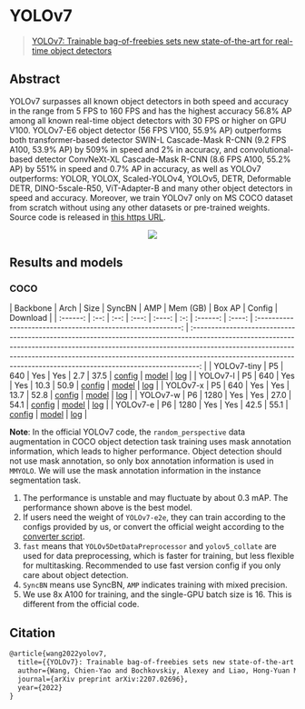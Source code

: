 # YOLOv7

> [YOLOv7: Trainable bag-of-freebies sets new state-of-the-art for real-time object detectors](https://arxiv.org/abs/2207.02696)

<!-- [ALGORITHM] -->

## Abstract

YOLOv7 surpasses all known object detectors in both speed and accuracy in the range from 5 FPS to 160 FPS and has the highest accuracy 56.8% AP among all known real-time object detectors with 30 FPS or higher on GPU V100. YOLOv7-E6 object detector (56 FPS V100, 55.9% AP) outperforms both transformer-based detector SWIN-L Cascade-Mask R-CNN (9.2 FPS A100, 53.9% AP) by 509% in speed and 2% in accuracy, and convolutional-based detector ConvNeXt-XL Cascade-Mask R-CNN (8.6 FPS A100, 55.2% AP) by 551% in speed and 0.7% AP in accuracy, as well as YOLOv7 outperforms: YOLOR, YOLOX, Scaled-YOLOv4, YOLOv5, DETR, Deformable DETR, DINO-5scale-R50, ViT-Adapter-B and many other object detectors in speed and accuracy. Moreover, we train YOLOv7 only on MS COCO dataset from scratch without using any other datasets or pre-trained weights. Source code is released in [this https URL](https://github.com/WongKinYiu/yolov7).

<div align=center>
<img src="https://user-images.githubusercontent.com/17425982/204231759-cc5c77a9-38c6-4a41-85be-eb97e4b2bcbb.png"/>
</div>

## Results and models

### COCO

| Backbone | Arch | Size | SyncBN | AMP | Mem (GB) | Box AP |                           Config                            |                                                                                                                                                           Download                                                                                                                                                           |
| :------: | :--: | :--: | :---: | :----: | :-: | :------: | :----: | :---------------------------------------------------------: | :--------------------------------------------------------------------------------------------------------------------------------------------------------------------------------------------------------------------------------------------------------------------------------------------------------------------------: |
| YOLOv7-tiny |  P5  | 640  | Yes   | Yes |   2.7   |  37.5  | [config](../yolov7/yolov7_tiny_syncbn_fast_8x16b-300e_coco.py) | [model](https://download.openmmlab.com/mmyolo/v0/yolov7/yolov7_tiny_syncbn_fast_8x16b-300e_coco/yolov7_tiny_syncbn_fast_8x16b-300e_coco_20221126_102719-0ee5bbdf.pth) | [log](https://download.openmmlab.com/mmyolo/v0/yolov7/yolov7_tiny_syncbn_fast_8x16b-300e_coco/yolov7_tiny_syncbn_fast_8x16b-300e_coco_20221126_102719.log.json) |
| YOLOv7-l |  P5  | 640  |   Yes   | Yes |   10.3   |  50.9  | [config](../yolov7/yolov7_l_syncbn_fast_8x16b-300e_coco.py) | [model](https://download.openmmlab.com/mmyolo/v0/yolov7/yolov7_l_syncbn_fast_8x16b-300e_coco/yolov7_l_syncbn_fast_8x16b-300e_coco_20221123_023601-8113c0eb.pth) | [log](https://download.openmmlab.com/mmyolo/v0/yolov7/yolov7_l_syncbn_fast_8x16b-300e_coco/yolov7_l_syncbn_fast_8x16b-300e_coco_20221123_023601.log.json) |
| YOLOv7-x |  P5  | 640  |   Yes   | Yes |   13.7   |  52.8  | [config](../yolov7/yolov7_x_syncbn_fast_8x16b-300e_coco.py) | [model](https://download.openmmlab.com/mmyolo/v0/yolov7/yolov7_x_syncbn_fast_8x16b-300e_coco/yolov7_x_syncbn_fast_8x16b-300e_coco_20221124_215331-ef949a68.pth) | [log](https://download.openmmlab.com/mmyolo/v0/yolov7/yolov7_x_syncbn_fast_8x16b-300e_coco/yolov7_x_syncbn_fast_8x16b-300e_coco_20221124_215331.log.json) |
| YOLOv7-w |  P6  | 1280  |   Yes   | Yes |  27.0   |  54.1  | [config](../yolov7/yolov7_w-p6_syncbn_fast_8x16b-300e_coco.py) | [model](https://download.openmmlab.com/mmyolo/v0/yolov7/yolov7_w-p6_syncbn_fast_8x16b-300e_coco/yolov7_w-p6_syncbn_fast_8x16b-300e_coco_20221123_053031-a68ef9d2.pth) | [log](https://download.openmmlab.com/mmyolo/v0/yolov7/yolov7_w-p6_syncbn_fast_8x16b-300e_coco/yolov7_w-p6_syncbn_fast_8x16b-300e_coco_20221123_053031.log.json) |
| YOLOv7-e |  P6  | 1280  |   Yes   | Yes |  42.5   |  55.1  | [config](../yolov7/yolov7_e-p6_syncbn_fast_8x16b-300e_coco.py) | [model](https://download.openmmlab.com/mmyolo/v0/yolov7/yolov7_e-p6_syncbn_fast_8x16b-300e_coco/yolov7_e-p6_syncbn_fast_8x16b-300e_coco_20221126_102636-34425033.pth) | [log](https://download.openmmlab.com/mmyolo/v0/yolov7/yolov7_e-p6_syncbn_fast_8x16b-300e_coco/yolov7_e-p6_syncbn_fast_8x16b-300e_coco_20221126_102636.log.json) |

**Note**:
In the official YOLOv7 code, the `random_perspective` data augmentation in COCO object detection task training uses mask annotation information, which leads to higher performance. Object detection should not use mask annotation, so only box annotation information is used in `MMYOLO`. We will use the mask annotation information in the instance segmentation task.

1. The performance is unstable and may fluctuate by about 0.3 mAP. The performance shown above is the best model.
2. If users need the weight of `YOLOv7-e2e`, they can train according to the configs provided by us, or convert the official weight according to the [converter script](https://github.com/open-mmlab/mmyolo/blob/main/tools/model_converters/yolov7_to_mmyolo.py).
3. `fast` means that `YOLOv5DetDataPreprocessor` and `yolov5_collate` are used for data preprocessing, which is faster for training, but less flexible for multitasking. Recommended to use fast version config if you only care about object detection.
4. `SyncBN` means use SyncBN, `AMP` indicates training with mixed precision.
5. We use 8x A100 for training, and the single-GPU batch size is 16. This is different from the official code.

## Citation

```latex
@article{wang2022yolov7,
  title={{YOLOv7}: Trainable bag-of-freebies sets new state-of-the-art for real-time object detectors},
  author={Wang, Chien-Yao and Bochkovskiy, Alexey and Liao, Hong-Yuan Mark},
  journal={arXiv preprint arXiv:2207.02696},
  year={2022}
}
```
